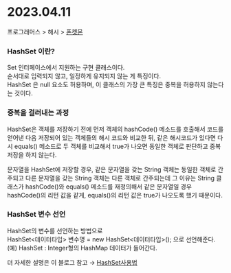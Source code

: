 # 2023.04.11

프로그래머스 > 해시 > [폰켓몬](https://school.programmers.co.kr/learn/courses/30/lessons/1845)

###  HashSet 이란?
Set 인터페이스에서 지원하는 구현 클래스이다.<br>
순서대로 입력되지 않고, 일정하게 유지되지 않는 게 특징이다.<br>
HashSet 은 null 요소도 허용하며, 이 클래스의 가장 큰 특징은 중복을 허용하지 않는다는 것이다.<br>

### 중복을 걸러내는 과정
HashSet은 객체를 저장하기 전에 먼저 객체의 hashCode() 메소드를 호출해서 코드를 얻어낸 다음 저장되어 있는 객체들의 해시 코드와 비교한 뒤,
같은 해시코드가 있다면 다시 equals() 메소드로 두 객체를 비교해서 true가 나오면 동일한 객체로 판단하고 중복 저장을 하지 않는다.

문자열을 HashSet에 저장할 경우, 같은 문자열을 갖는 String 객체는 동일한 객체로 간주되고 다른 문자열을 갖는 String 객체는 다른 객체로 간주되는데
그 이유는 String 클래스가 hashCode()와 equals() 메소드를 재정의해서 같은 문자열일 경우 hashCode()의 리턴 값을 같게,
equals()의 리턴 값은 true가 나오도록 했기 때문이다.

### HashSet 변수 선언
HashSet의 변수를 선언하는 방법으로<br>
HashSet<데이터타입> 변수명 = new HashSet<데이터타입>(); 으로 선언해준다.<br>
(예) HashSet<Integer> : Integer형의 HashMap 데이터가 들어간다.

더 자세한 설명은 이 블로그 참고 → [HashSet사용법](https://crazykim2.tistory.com/474)

